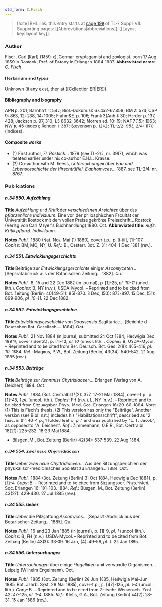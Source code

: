 ```yaml
---
std_form: C.Fisch
---
```


> [!cite] BHL link: this entry starts at [page 199](https://www.biodiversitylibrary.org/page/33259703) of TL-2 Suppl. VII.
> Supporting pages: [[Abbreviations|abbreviations]], [[Layout key|layout key]].

### Author

Fisch, Carl \[Karl\] (1859-x), German cryptogamist and zoologist, born 17 Aug 1859 in Rostock, Prof. of Botany in Erlangen 1884-1887. 
**Abbreviated name**: *C. Fisch*

#### Herbarium and types

Unknown (if any exist, then at [[Collection ER|ER]]).

#### Bibliography and biography

APN p. 201; Barnhart 1: 542; Biol.-Dokum. 6: 67.452-67.458; BM 2: 574; CSP 9: 863, 12: 238, 14: 1005; Frahm&E. p. 106; Frank 3(Anh.): 30; Herder p. 137, 428; Jackson p. 97, 310; LS 8632-8642; Morren ed. 10: 19; NAF 7(15): 1063; NW p. 45 (index); Rehder 1: 387; Stevenson p. 1242; TL-2/2: 953, 2/4: 1170 (indices).

#### Composite works

- (1) First author, *Fl. Rostock*... 1879 (see TL-2/2, nr. 3917), which was treated earlier under his co-author E.H.L. Krause.
- (2) Co-author with M. Reess, *Untersuchungen über Bau und Lebensgeschichte der Hirschtrüffel, Elaphomyces*... 1887, see TL-2/4, nr. 8767.

### Publications

##### n.34.550. Aufzählung

**Title**
*Aufzählung* und *Kritik* der *verschiedenen Ansichten* über das *pflanzenliche Individuum*. Eine von der philosphischen Facultät der Universität Rostock mit dem vollen Preise gekrönte Preisschrift... Rostock (Verlag von Carl Meyer's Buchhandlung) 1880. Oct.
**Abbreviated title**: *Aufz. Kritik pflanzl. Individuum*.

**Notes**
*Publ*.: 1880 (Nat. Nov. Mai (1) 1880), cover-t.p., p. \[i-iii\], \[1\]-107. *Copies*: BM, MO, NY, U.
*Ref*.: B., Oesterr. Bot. Z. 31: 404. 1 Dec 1881 (rev.).

##### n.34.551. Entwicklungsgeschichte

**Title**
Beiträge zur *Entwicklungsgeschichte* einiger *Ascomyceten*... \[Separatabdruck aus der Botanischen Zeitung... 1882\]. Qu.

**Notes**
*Publ*.: 8, 15 and 22 Dec 1882 (in journal), p. \[1\]-25, *pl. 10-11* (uncol. lith.). *Copies*: B, NY (n.v.), USDA-Mycol. – Reprinted and to be cited from Bot. Zeitung (Berlin) 40(49-51): 851-870. 8 Dec, (50): 875-897. 15 Dec, (51): 899-906, *pl. 10-11.* 22 Dec 1882.

##### n.34.552. Entwicklungsgeschichte

**Title**
*Entwicklungsgeschichte* von *Doassansia* Sagittariae... \[Berichte d. Deutschen Bot. Gesellsch.... 1884\]. Oct.

**Notes**
*Publ*.: 21 Nov 1884 (in journal, submitted 24 Oct 1884, Hedwigia Dec 1884), cover (identif.), p. \[1\]-12, *pl. 10* (uncol. lith.). *Copies*: B, USDA-Mycol. – Reprinted and to be cited from Ber. Deutsch. Bot. Ges. 2(8): 405-416, *pl. 10.* 1884.
*Ref*.: Magnus, P.W., Bot. Zeitung (Berlin) 43(34): 540-542. 21 Aug 1885 (rev.).

##### n.34.553. Beiträge

**Title**
*Beiträge* zur *Kenntniss Chytridiaceen*... Erlangen (Verlag von A. Deichert) 1884. Oct.

**Notes**
*Publ*.: 1884 (Bot. Centralbl.17(2): 377. 17-21 Mar 1884), cover-t.p., p. \[1\]-48, *1 pl*. (uncol. lith.). *Copies*: FH (n.v.), L, NY (n.v.). – Reprinted and to be cited from Sitzungsber. Phys.-Med. Soc. Erlangen 16: 29-66. 1884.
*Note*: (1) This is Fisch's thesis. (2) This version has only the "Beiträge". Another version (see Bibl. nat.) includes his "Habilitationsschrift", described as "2 fasc. in 8º, 48-4 p., 1 folded leaf of pl." and was published by "E. T. Jacob", as opposed to "A. Deichert".
*Ref*.: Zimmermann, O.E.R., Bot. Centralbl. 18(21): 225-232. 18-23 Mai 1884.
- Büsgen, M., Bot. Zeitung (Berlin) 42(34): 537-539. 22 Aug 1884.

##### n.34.554. zwei neue Chyrtridiaceen

**Title**
Ueber *zwei neue Chyrtridiaceen*... Aus den Sitzungsberichten der physikalisch-medicinischen Societät zu Erlangen... 1884. Oct.

**Notes**
*Publ*.: 1884 (Bot. Zeitung (Berlin) 31 Oct 1884, Hedwigia Dec 1884), p. \[1\]-4. *Copy*: B. – Reprinted and to be cited from Sitzungsber. Phys.-Med. Soc. Erlangen 16: 101-103. 1884.
*Ref*.: Büsgen, M., Bot. Zeitung (Berlin) 43(27): 429-430. 27 Jul 1885 (rev.).

##### n.34.555. Ueber

**Title**
*Ueber* die Pilzgattung *Ascomyces*... \[Separat-Abdruck aus der Botanischen Zeitung... 1885\]. Qu.

**Notes**
*Publ*.: 16 and 23 Jan 1885 (in journal), p. \[1\]-9, *pl. 1* (uncol. lith.). *Copies*: B, FH (n.v.), USDA-Mycol. – Reprinted and to be cited from Bot. Zeitung (Berlin) 43(3): 33-39. 16 Jan, (4): 49-59, *pl. 1.* 23 Jan 1885.

##### n.34.556. Untersuchungen

**Title**
*Untersuchungen* über einige *Flagellaten* und verwandte Organismen... Leipzig (Wilhelm Engelmann). Oct.

**Notes**
*Publ*.: 1885 (Bot. Zeitung (Berlin) 26 Jun 1885, Hedwigia Mai-Jun 1885, Bot. Jahrb. Syst. 28 Mai 1885), cover-t.p., p. \[47\]-125, *pl. 1-4* (uncol. lith.). *Copy*: B. – Reprinted and to be cited from Zeitschr. Wissensch. Zool. 42: 47-125, *pl. 1-4.* 1885.
*Ref*.: Klebs, G.A., Bot. Zeitung (Berlin) 44(2): 28-31. 15 Jan 1886 (rev.).

